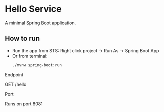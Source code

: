 # Hello Service

A minimal Spring Boot application.

## How to run
- Run the app from STS: Right click project → Run As → Spring Boot App  
- Or from terminal:  
  ```bash
  ./mvnw spring-boot:run

  
Endpoint

GET /hello

Port

Runs on port 8081